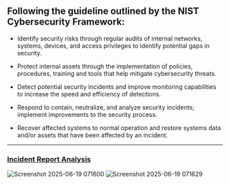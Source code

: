 ## Following the guideline outlined by the NIST Cybersecurity Framework:

- Identify security risks through regular audits of internal networks, systems, devices, and access privileges to identify potential gaps in security. 

- Protect internal assets through the implementation of policies, procedures, training and tools that help mitigate cybersecurity threats. 

- Detect potential security incidents and improve monitoring capabilities to increase the speed and efficiency of detections. 

- Respond to contain, neutralize, and analyze security incidents; implement improvements to the security process. 

- Recover affected systems to normal operation and restore systems data and/or assets that have been affected by an incident.

---

### [Incident Report Analysis](https://docs.google.com/document/d/1STI7pvJ0chDIvt5oVNagmBDIvlun24FB0dM4UENZDXk/edit?usp=sharing)

![Screenshot 2025-06-19 071600](https://github.com/user-attachments/assets/701be9a6-4ba0-40fb-9897-8e71bb6088fc)
![Screenshot 2025-06-19 071629](https://github.com/user-attachments/assets/d7d7e76b-1bc8-46ef-bd20-30e2b3be9d13)
